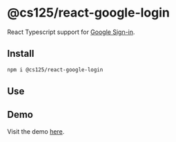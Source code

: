 # @cs125/react-google-login

React Typescript support for [Google Sign-in](https://developers.google.com/identity/sign-in/web/sign-in).

## Install

```bash
npm i @cs125/react-google-login
```

## Use

## Demo

Visit the demo [here](https://cs125-illinois.github.io/google-login/).
